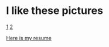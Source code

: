 # I like these pictures

[1](https://www.nature.com/immersive/d41586-021-00095-y/assets/3TP4N718ac/2021-01-xx_jan-iom_tree-of-life_sh-1080x1440.jpeg)
[2](https://www.larvalabs.com/cryptopunks/details/7804)

[Here is my resume](https://deaven1013.github.io/testsite/resume.html)
